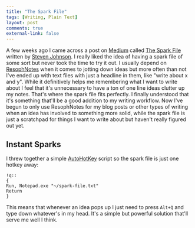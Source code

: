 ```yaml
---
title: "The Spark File"
tags: [Writing, Plain Text]
layout: post
comments: true
external-link: false
---
```


A few weeks ago I came across a post on [Medium](https://medium.com/ "Medium") called [The Spark File](https://medium.com/the-writers-room/8d6e7df7ae58 "The Spark File") written by [Steven Johnson](https://medium.com/@stevenbjohnson "Steven Johnson"). I really liked the idea of having a spark file of some sort but never took the time to try it out. I usually depend on [ResophNotes](http://resoph.com/ResophNotes/Welcome.html "ResophNotes") when it comes to jotting down ideas but more often than not I've ended up with text files with just a headline in them, like "write about x and y". While it definitively helps me remembering what I want to write about I feel that it's unnecessary to have a ton of one line ideas clutter up my notes. That's where the spark file fits perfectly. I finally understood that it's something that'll be a good addition to my writing workflow. Now I've begun to only use ResophNotes for my blog posts or other types of writing when an idea has involved to something more solid, while the spark file is just a scratchpad for things I want to write about but haven't really figured out yet.

## Instant Sparks

I threw together a simple [AutoHotKey](http://www.autohotkey.com/ "AutoHotKey") script so the spark file is just one hotkey away:

	!q::
	{
	Run, Notepad.exe "~/spark-file.txt"
	Return
	}

This means that whenever an idea pops up I just need to press `Alt+Q` and type down whatever's in my head. It's a simple but powerful solution that'll serve me well I think.